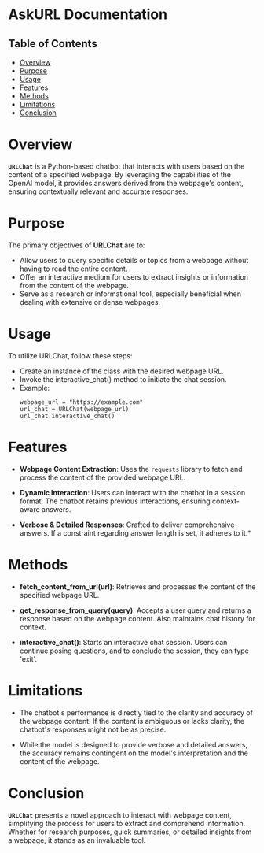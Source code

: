 # AskURL Documentation

## Table of Contents
- [Overview](#overview)
- [Purpose](#purpose)
- [Usage](#usage)
- [Features](#features)
- [Methods](#methods)
- [Limitations](#limitations)
- [Conclusion](#conclusion)

# Overview
**`URLChat`** is a Python-based chatbot that interacts with users based on the content of a specified webpage. By leveraging the capabilities of the OpenAI model, it provides answers derived from the webpage's content, ensuring contextually relevant and accurate responses.

# Purpose
The primary objectives of **URLChat** are to:
* Allow users to query specific details or topics from a webpage without having to read the entire content.
* Offer an interactive medium for users to extract insights or information from the content of the webpage.
* Serve as a research or informational tool, especially beneficial when dealing with extensive or dense webpages.

# Usage
To utilize URLChat, follow these steps:
* Create an instance of the class with the desired webpage URL.
* Invoke the interactive_chat() method to initiate the chat session.
* Example:
    ```
    webpage_url = "https://example.com"
    url_chat = URLChat(webpage_url)
    url_chat.interactive_chat()
    ```

# Features
* **Webpage Content Extraction**: Uses the `requests` library to fetch and process the content of the provided webpage URL.

* **Dynamic Interaction**: Users can interact with the chatbot in a session format. The chatbot retains previous interactions, ensuring context-aware answers.

* **Verbose & Detailed Responses**: Crafted to deliver comprehensive answers. If a constraint regarding answer length is set, it adheres to it.*

# Methods
* **fetch_content_from_url(url)**: Retrieves and processes the content of the specified webpage URL.

* **get_response_from_query(query)**: Accepts a user query and returns a response based on the webpage content. Also maintains chat history for context.

* **interactive_chat()**: Starts an interactive chat session. Users can continue posing questions, and to conclude the session, they can type 'exit'.

# Limitations
* The chatbot's performance is directly tied to the clarity and accuracy of the webpage content. If the content is ambiguous or lacks clarity, the chatbot's responses might not be as precise.

* While the model is designed to provide verbose and detailed answers, the accuracy remains contingent on the model's interpretation and the content of the webpage.

# Conclusion
**`URLChat`** presents a novel approach to interact with webpage content, simplifying the process for users to extract and comprehend information. Whether for research purposes, quick summaries, or detailed insights from a webpage, it stands as an invaluable tool.
